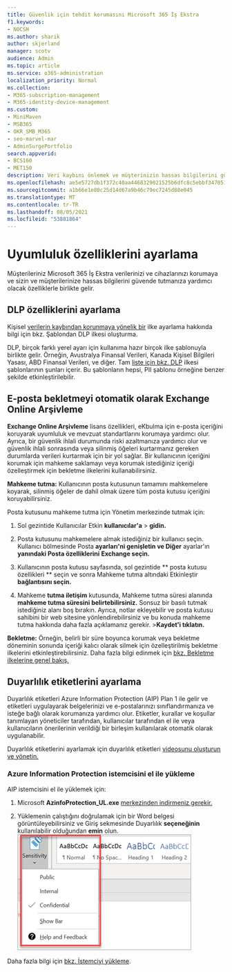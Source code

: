 ```yaml
---
title: Güvenlik için tehdit korumasını Microsoft 365 İş Ekstra
f1.keywords:
- NOCSH
ms.author: sharik
author: skjerland
manager: scotv
audience: Admin
ms.topic: article
ms.service: o365-administration
localization_priority: Normal
ms.collection:
- M365-subscription-management
- M365-identity-device-management
ms.custom:
- MiniMaven
- MSB365
- OKR_SMB_M365
- seo-marvel-mar
- AdminSurgePortfolio
search.appverid:
- BCS160
- MET150
description: Veri kaybını önlemek ve müşterinizin hassas bilgilerini güvende tutmaya yardımcı olmak için uyumluluk özelliklerini ayarlayın.
ms.openlocfilehash: ae5e5727db1f372c40aa4468329021525b6dfc8c5ebbf34705184e461df069e5
ms.sourcegitcommit: a1b66e1e80c25d14d67a9b46c79ec7245d88e045
ms.translationtype: MT
ms.contentlocale: tr-TR
ms.lasthandoff: 08/05/2021
ms.locfileid: "53881864"
---
```

# <a name="set-up-compliance-features"></a>Uyumluluk özelliklerini ayarlama

Müşterileriniz Microsoft 365 İş Ekstra verilerinizi ve cihazlarınızı korumaya ve sizin ve müşterilerinize hassas bilgilerini güvende tutmanıza yardımcı olacak özelliklerle birlikte gelir.

## <a name="set-up-dlp-features"></a>DLP özelliklerini ayarlama

Kişisel [verilerin kaybından korunmaya yönelik bir](../compliance/create-a-dlp-policy-from-a-template.md) ilke ayarlama hakkında bilgi için bkz. Şablondan DLP ilkesi oluşturma. 
  
DLP, birçok farklı yerel ayarı için kullanıma hazır birçok ilke şablonuyla birlikte gelir. Örneğin, Avustralya Finansal Verileri, Kanada Kişisel Bilgileri Yasası, ABD Finansal Verileri, ve diğer. Tam [liste için bkz. DLP](../compliance/what-the-dlp-policy-templates-include.md) ilkesi şablonlarının şunları içerir. Bu şablonların hepsi, PII şablonu örneğine benzer şekilde etkinleştirilebilir. 
  
## <a name="set-up-email-retention-with-exchange-online-archiving"></a>E-posta bekletmeyi otomatik olarak Exchange Online Arşivleme

 **Exchange Online Arşivleme** lisans özellikleri, eKbulma için e-posta içeriğini koruyarak uyumluluk ve mevzuat standartlarını korumaya yardımcı olur. Ayrıca, bir güvenlik ihlali durumunda riski azaltmanıza yardımcı olur ve güvenlik ihlali sonrasında veya silinmiş öğeleri kurtarmanız gereken durumlarda verileri kurtarmak için bir yol sağlar. Bir kullanıcının içeriğini korumak için mahkeme saklamayı veya korumak istediğiniz içeriği özelleştirmek için bekletme ilkelerini kullanabilirsiniz.
  
**Mahkeme tutma:** Kullanıcının posta kutusunun tamamını mahkemelere koyarak, silinmiş öğeler de dahil olmak üzere tüm posta kutusu içeriğini koruyabilirsiniz. 
    
Posta kutusunu mahkeme tutma için Yönetim merkezinde tutmak için:
    
1. Sol gezintide Kullanıcılar Etkin **kullanıcılar'a** \> **gidin.**
    
2. Posta kutusunu mahkemelere almak istediğiniz bir kullanıcı seçin. Kullanıcı bölmesinde Posta **ayarları'ni genişletin ve Diğer** ayarlar'ın **yanındaki Posta özelliklerini** **Exchange seçin.**
    
3. Kullanıcının posta kutusu sayfasında, sol gezintide ** posta kutusu özellikleri  ** seçin ve sonra Mahkeme tutma altındaki Etkinleştir **bağlantısını seçin.**
    
4. Mahkeme **tutma iletişim** kutusunda, Mahkeme tutma süresi alanında **mahkeme tutma süresini belirtebilirsiniz.** Sonsuz bir basılı tutmak istediğiniz alanı boş bırakın. Ayrıca, notlar ekleyebilir ve posta kutusu sahibini bir web sitesine yönlendirebilirsiniz ve bu konuda mahkeme tutma hakkında daha fazla açıklamanız gerekir. \>**Kaydet'i tıklatın.**
    
**Bekletme:** Örneğin, belirli bir süre boyunca korumak veya bekletme döneminin sonunda içeriği kalıcı olarak silmek için özelleştirilmiş bekletme ilkelerini etkinleştirebilirsiniz. Daha fazla bilgi edinmek için [bkz. Bekletme ilkelerine genel bakış.](../compliance/retention.md)

## <a name="set-up-sensitivity-labels"></a>Duyarlılık etiketlerini ayarlama

Duyarlılık etiketleri Azure Information Protection (AIP) Plan 1 ile gelir ve etiketleri uygulayarak belgelerinizi ve e-postalarınızı sınıflandırmanıza ve isteğe bağlı olarak korumanıza yardımcı olur. Etiketler, kurallar ve koşullar tanımlayan yöneticiler tarafından, kullanıcılar tarafından el ile veya kullanıcıların önerilerinin verildiği bir birleşim kullanılarak otomatik olarak uygulanabilir.

Duyarlılık etiketlerini ayarlamak için duyarlılık etiketleri [videosunu oluşturun ve yönetin.](../business-video/create-sensitivity-labels.md)



### <a name="install-the-azure-information-protection-client-manually"></a>Azure Information Protection istemcisini el ile yükleme

AIP istemcisini el ile yüklemek için:

1. Microsoft **AzinfoProtection_UL.exe** [merkezinden indirmeniz gerekir.](https://www.microsoft.com/download/details.aspx?id=53018)
 
2. Yüklemenin çalıştığını doğrulamak için bir Word belgesi görüntüleyebilirsiniz ve Giriş sekmesinde Duyarlılık **seçeneğinin** kullanılabilir olduğundan **emin** olun.
<br/>![Word belgesinde Koruma sekmesi açılan listesinde.](../media/word-sensitivity.png)

Daha fazla bilgi için [bkz. İstemciyi yükleme](/azure/information-protection/infoprotect-tutorial-step3).